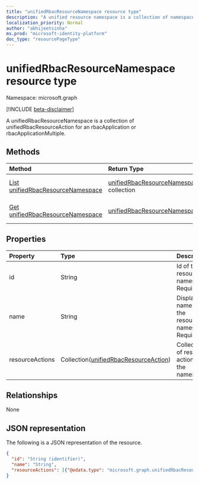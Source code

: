 ```yaml
---
title: "unifiedRbacResourceNamespace resource type"
description: "A unified resource namespace is a collection of namespaces for an RBAC application."
localization_priority: Normal
author: "abhijeetsinha"
ms.prod: "microsoft-identity-platform"
doc_type: "resourcePageType"
---
```


# unifiedRbacResourceNamespace resource type

Namespace: microsoft.graph

[!INCLUDE [beta-disclaimer](../../includes/beta-disclaimer.md)]

A unifiedRbacResourceNamespace is a collection of unifiedRbacResourceAction for an rbacApplication or rbacApplicationMultiple.

## Methods

| Method       | Return Type | Description |
|:-------------|:------------|:------------|
| [List unifiedRbacResourceNamespace](../api/unifiedrbacresourcenamespace-list.md) | [unifiedRbacResourceNamespace](unifiedrbacresourcenamespace.md) collection | Read a list of unifiedRbacResourceNamespace objects, and their properties. |
| [Get unifiedRbacResourceNamespace](../api/unifiedrbacresourcenamespace-get.md) | [unifiedRbacResourceNamespace](unifiedrbacresourcenamespace.md) | Read the properties of a unifiedRbacResourceNamespace object. |

## Properties

| Property     | Type        | Description |
|:-------------|:------------|:------------|
|id|String| Id of the resource namespace. Required. |
|name|String| Display name for the resource namespace. Required.|
|resourceActions|Collection([unifiedRbacResourceAction](unifiedrbacresourceaction.md))| Collection of resource actions in the namespace. |

## Relationships

None

## JSON representation

The following is a JSON representation of the resource.

<!-- {
  "blockType": "resource",
  "optionalProperties": [

  ],
  "@odata.type": "microsoft.graph.unifiedRbacResourceNamespace",
  "baseType": "",
  "keyProperty": "id"
}-->

```json
{
  "id": "String (identifier)",
  "name": "String",
  "resourceActions": [{"@odata.type": "microsoft.graph.unifiedRbacResourceAction"}],
}
```

<!-- uuid: 16cd6b66-4b1a-43a1-adaf-3a886856ed98
2019-02-04 14:57:30 UTC -->
<!-- {
  "type": "#page.annotation",
  "description": "unifiedRbacResourceNamespace resource",
  "keywords": "",
  "section": "documentation",
  "tocPath": ""
}-->
